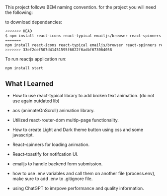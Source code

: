 This project follows BEM naming convention.
for the project you will need the following:

to download dependancies:

```bash
<<<<<<< HEAD
$ npm install react-icons react-typical emailjs/browser react-spinners react-toastify
=======
npm install react-icons react-typical emailjs/browser react-spinners react-toastify
>>>>>>> 33ef2cef507d41451595f6022f6adbf673064058
```

To run reactjs application run:

```bash
npm install start
```

## What I Learned

- How to use react-typical library to add broken text animation. (do not use again outdated lib)

- aos (animateOnScroll) animation library.
- Utilized react-router-dom multip-page functionality.
- How to create Light and Dark theme button using css and some javascript.
- React-spinners for loading animation.
- React-toastify for notifcation UI.
- emailjs to handle backend form submission.
- how to use .env variables and call them on another file (process.env), make sure to add .env to .gitignore file.
- using ChatGPT to imrpove performance and quality information.
